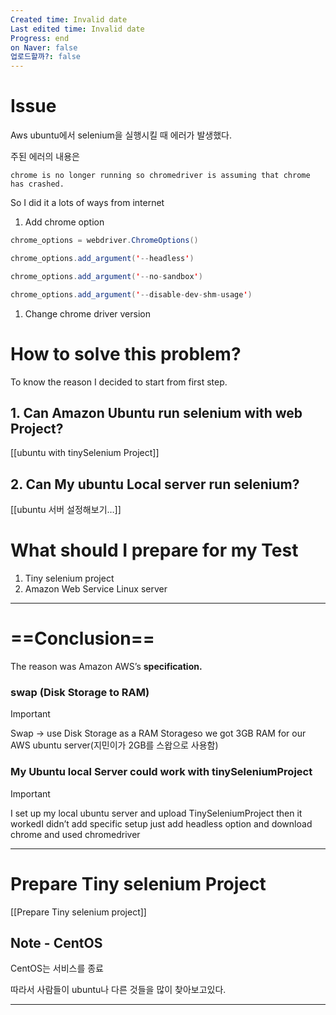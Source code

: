 ```yaml
---
Created time: Invalid date
Last edited time: Invalid date
Progress: end
on Naver: false
업로드할까?: false
---
```

# Issue

Aws ubuntu에서 selenium을 실행시킬 때 에러가 발생했다.

주된 에러의 내용은

```Shell
chrome is no longer running so chromedriver is assuming that chrome has crashed.
```

  

So I did it a lots of ways from internet

1. Add chrome option

```Java
chrome_options = webdriver.ChromeOptions()

chrome_options.add_argument('--headless')

chrome_options.add_argument('--no-sandbox')

chrome_options.add_argument('--disable-dev-shm-usage')
```

  

1. Change chrome driver version

# How to solve this problem?

To know the reason I decided to start from first step.

  

## 1. Can Amazon Ubuntu run selenium with web Project?

[[ubuntu with tinySelenium Project]]

## 2. Can My ubuntu Local server run selenium?

[[ubuntu 서버 설정해보기…]]

# What should I prepare for my Test

1. Tiny selenium project
2. Amazon Web Service Linux server

  

---

# ==Conclusion==

The reason was Amazon AWS’s **specification.**

  

### swap (Disk Storage to RAM)

> [!important]  
> Swap → use Disk Storage as a RAM Storageso we got 3GB RAM for our AWS ubuntu server(지민이가 2GB를 스왑으로 사용함)  

  

### My Ubuntu local Server could work with tinySeleniumProject

> [!important]  
> I set up my local ubuntu server and upload TinySeleniumProject then it workedI didn’t add specific setup just add headless option and download chrome and used chromedriver  

  

---

# Prepare Tiny selenium Project

[[Prepare Tiny selenium project]]

## Note - CentOS

CentOS는 서비스를 종료

따라서 사람들이 ubuntu나 다른 것들을 많이 찾아보고있다.

  

---
